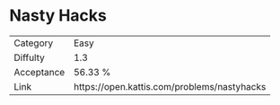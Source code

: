 # Nasty Hacks

<table>
    <tr>
        <td>Category</td>
        <td>Easy</td>
    </tr>
    <tr>
        <td>Diffulty</td>
        <td>1.3</td>
    </tr>
    <tr>
        <td>Acceptance</td>
        <td>56.33 %</td>
    </tr>
    <tr>
        <td>Link</td>
        <td>https://open.kattis.com/problems/nastyhacks</td>
    </tr>
</table>